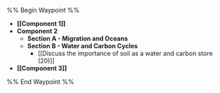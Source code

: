 %% Begin Waypoint %%
- **[[Component 1]]**
- **Component 2**
	- **Section A - Migration and Oceans**
	- **Section B - Water and Carbon Cycles**
		- [[Discuss the importance of soil as a water and carbon store (20)]]
- **[[Component 3]]**

%% End Waypoint %%
